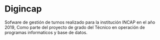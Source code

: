 # Digincap
Sofware de gestión de turnos realizado para la institución INCAP en el año 2019, Como parte del proyecto de grado del Técnico en operación de programas informaticos y base de datos.
